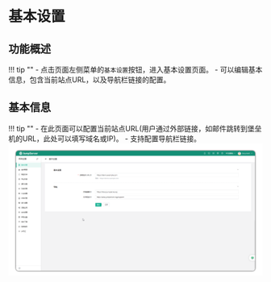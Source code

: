 # 基本设置

## 功能概述
!!! tip ""
    - 点击页面左侧菜单的`基本设置`按钮，进入基本设置页面。
    - 可以编辑基本信息，包含当前站点URL，以及导航栏链接的配置。

## 基本信息
!!! tip ""
    - 在此页面可以配置当前站点URL(用户通过外部链接，如邮件跳转到堡垒机的URL，此处可以填写域名或IP)。
    - 支持配置导航栏链接。
![V4_systemsetting_basic](../../../img/V4_systemsetting_basic.png)